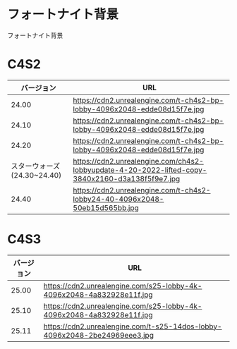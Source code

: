 # フォートナイト背景
フォートナイト背景
# C4S2
| バージョン | URL |
| ------------- | ------------- |
| 24.00 | https://cdn2.unrealengine.com/t-ch4s2-bp-lobby-4096x2048-edde08d15f7e.jpg |
| 24.10 | https://cdn2.unrealengine.com/t-ch4s2-bp-lobby-4096x2048-edde08d15f7e.jpg |
| 24.20 | https://cdn2.unrealengine.com/t-ch4s2-bp-lobby-4096x2048-edde08d15f7e.jpg |
| スターウォーズ(24.30~24.40) | https://cdn2.unrealengine.com/ch4s2-lobbyupdate-4-20-2022-lifted-copy-3840x2160-d3a138f5f9e7.jpg |
| 24.40 | https://cdn2.unrealengine.com/t-ch4s2-lobby24-40-4096x2048-50eb15d565bb.jpg |

# C4S3
| バージョン | URL |
| ------------- | ------------- |
| 25.00| https://cdn2.unrealengine.com/s25-lobby-4k-4096x2048-4a832928e11f.jpg |
| 25.10| https://cdn2.unrealengine.com/s25-lobby-4k-4096x2048-4a832928e11f.jpg |
| 25.11| https://cdn2.unrealengine.com/t-s25-14dos-lobby-4096x2048-2be24969eee3.jpg |
